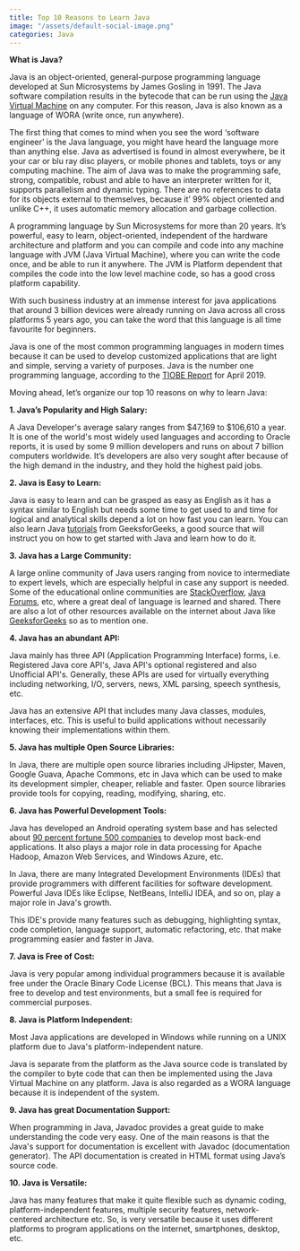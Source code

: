 ```yaml
---
title: Top 10 Reasons to Learn Java
image: "/assets/default-social-image.png"
categories: Java
---
```


**What is Java?**

Java is an object-oriented, general-purpose programming language developed at Sun Microsystems by James Gosling in 1991. The Java software compilation results in the bytecode that can be run using the [Java Virtual Machine](https://www.geeksforgeeks.org/jvm-works-jvm-architecture/) on any computer. For this reason, Java is also known as a language of WORA (write once, run anywhere).

The first thing that comes to mind when you see the word ‘software engineer’ is the Java language, you might have heard the language more than anything else. Java as advertised is found in almost everywhere, be it your car or blu ray disc players, or mobile phones and tablets, toys or any computing machine. The aim of Java was to make the programming safe, strong, compatible, robust and able to have an interpreter written for it, supports parallelism and dynamic typing. There are no references to data for its objects external to themselves, because it’ 99% object oriented and unlike C++, it uses automatic memory allocation and garbage collection.

A programming language by Sun Microsystems for more than 20 years. It’s powerful, easy to learn, object-oriented, independent of the hardware architecture and platform and you can compile and code into any machine language with JVM (Java Virtual Machine), where you can write the code once, and be able to run it anywhere. The JVM is Platform dependent that compiles the code into the low level machine code, so has a good cross platform capability.

With such business industry at an immense interest for java applications that around 3 billion devices were already running on Java across all cross platforms 5 years ago, you can take the word that this language is all time favourite for beginners.

Java is one of the most common programming languages in modern times because it can be used to develop customized applications that are light and simple, serving a variety of purposes. Java is the number one programming language, according to the [TIOBE Report](https://www.tiobe.com/tiobe-index/) for April 2019.

Moving ahead, let’s organize our top 10 reasons on why to learn Java:

**1. Java’s Popularity and High Salary:**

A Java Developer's average salary ranges from $47,169 to $106,610 a year. It is one of the world's most widely used languages and according to Oracle reports, it is used by some 9 million developers and runs on about 7 billion computers worldwide. It’s developers are also very sought after because of the high demand in the industry, and they hold the highest paid jobs.

**2. Java is Easy to Learn:**

Java is easy to learn and can be grasped as easy as English as it has a syntax similar to English but needs some time to get used to and time for logical and analytical skills depend a lot on how fast you can learn. You can also learn Java [tutorials](https://www.geeksforgeeks.org/java-tutorials/) from GeeksforGeeks, a good source that will instruct you on how to get started with Java and learn how to do it.

**3. Java has a Large Community:**

A large online community of Java users ranging from novice to intermediate to expert levels, which are especially helpful in case any support is needed. Some of the educational online communities are [StackOverflow](https://stackoverflow.com/questions/tagged/java), [Java Forums](https://www.java-forums.org/forum.php), etc, where a great deal of language is learned and shared. There are also a lot of other resources available on the internet about Java like [GeeksforGeeks](https://www.geeksforgeeks.org/java/) so as to mention one.

**4. Java has an abundant API:**

Java mainly has three API (Application Programming Interface) forms, i.e. Registered Java core API's, Java API's optional registered and also Unofficial API's. Generally, these APIs are used for virtually everything including networking, I/O, servers, news, XML parsing, speech synthesis, etc.

Java has an extensive API that includes many Java classes, modules, interfaces, etc. This is useful to build applications without necessarily knowing their implementations within them.

**5. Java has multiple Open Source Libraries:**

In Java, there are multiple open source libraries including JHipster, Maven, Google Guava, Apache Commons, etc in Java which can be used to make its development simpler, cheaper, reliable and faster. Open source libraries provide tools for copying, reading, modifying, sharing, etc.

**6. Java has Powerful Development Tools:**

Java has developed an Android operating system base and has selected about [90 percent fortune 500 companies](https://www.zipcodewilmington.com/blog/why-java-skills-matter-now-and-in-the-future) to develop most back-end applications. It also plays a major role in data processing for Apache Hadoop, Amazon Web Services, and Windows Azure, etc.

In Java, there are many Integrated Development Environments (IDEs) that provide programmers with different facilities for software development. Powerful Java IDEs like Eclipse, NetBeans, IntelliJ IDEA, and so on, play a major role in Java's growth.

This IDE's provide many features such as debugging, highlighting syntax, code completion, language support, automatic refactoring, etc. that make programming easier and faster in Java.

**7. Java is Free of Cost:**

Java is very popular among individual programmers because it is available free under the Oracle Binary Code License (BCL). This means that Java is free to develop and test environments, but a small fee is required for commercial purposes.

**8. Java is Platform Independent:**

Most Java applications are developed in Windows while running on a UNIX platform due to Java's platform-independent nature.

Java is separate from the platform as the Java source code is translated by the compiler to byte code that can then be implemented using the Java Virtual Machine on any platform. Java is also regarded as a WORA language because it is independent of the system.

**9. Java has great Documentation Support:**

When programming in Java, Javadoc provides a great guide to make understanding the code very easy. One of the main reasons is that the Java's support for documentation is excellent with Javadoc (documentation generator). The API documentation is created in HTML format using Java’s source code.

**10. Java is Versatile:**

Java has many features that make it quite flexible such as dynamic coding, platform-independent features, multiple security features, network-centered architecture etc. So, is very versatile because it uses different platforms to program applications on the internet, smartphones, desktop, etc.